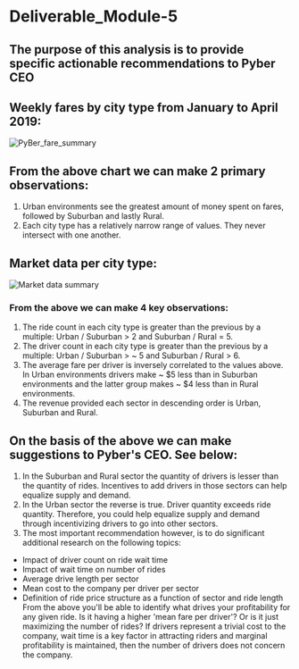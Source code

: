 # Deliverable_Module-5
## The purpose of this analysis is to provide specific actionable recommendations to Pyber CEO


## Weekly fares by city type from January to April 2019:
![PyBer_fare_summary](https://user-images.githubusercontent.com/114181709/200977376-77a2cdbc-1f39-4016-ad95-6221132244ee.png)


## From the above chart we can make 2 primary observations:
1) Urban environments see the greatest amount of money spent on fares, followed by Suburban and lastly Rural.
2) Each city type has a relatively narrow range of values. They never intersect with one another.


## Market data per city type:
![Market data summary](https://user-images.githubusercontent.com/114181709/200978013-a6dd2be2-2259-4692-b41e-04abf9a9058f.png)
### From the above we can make 4 key observations:
1) The ride count in each city type is greater than the previous by a multiple: Urban / Suburban > 2 and Suburban / Rural = 5.
2) The driver count in each city type is greater than the previous by a multiple: Urban / Suburban > ~ 5 and Suburban / Rural > 6.
3) The average fare per driver is inversely correlated to the values above. In Urban environments drivers make ~ $5 less than in Suburban environments and the latter group makes ~ $4 less than in Rural environments.
4) The revenue provided each sector in descending order is Urban, Suburban and Rural.


## On the basis of the above we can make suggestions to Pyber's CEO. See below:
1) In the Suburban and Rural sector the quantity of drivers is lesser than the quantity of rides. Incentives to add drivers in those sectors can help equalize supply and demand.
2) In the Urban sector the reverse is true. Driver quantity exceeds ride quantity. Therefore, you could help equalize supply and demand through incentivizing drivers to go into other sectors.
3) The most important recommendation however, is to do significant additional research on the following topics:
  - Impact of driver count on ride wait time
  - Impact of wait time on number of rides
  - Average drive length per sector
  - Mean cost to the company per driver per sector
  - Definition of ride price structure as a function of sector and ride length
  From the above you'll be able to identify what drives your profitability for any given ride. Is it having a higher 'mean fare per driver'? Or is it just maximizing the number of rides? If drivers represent a trivial cost to the company, wait time is a key factor in attracting riders and marginal profitability is maintained, then the number of drivers does not concern the company.

